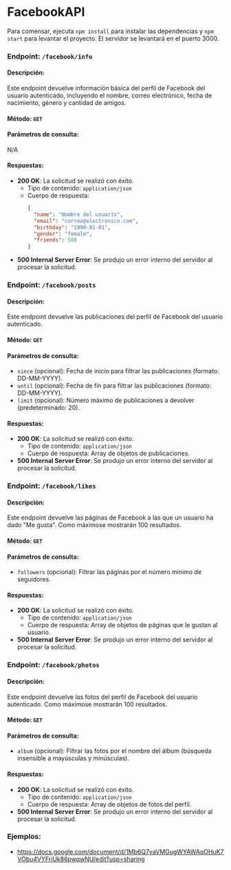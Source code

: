 # FacebookAPI

Para comensar, ejecuta `npm install` para instalar las dependencias y `npm start` para levantar el proyecto. El servidor se levantará en el puerto 3000.

### Endpoint: `/facebook/info`

#### Descripción:
Este endpoint devuelve información básica del perfil de Facebook del usuario autenticado, incluyendo el nombre, correo electrónico, fecha de nacimiento, género y cantidad de amigos.

#### Método: `GET`

#### Parámetros de consulta:
N/A

#### Respuestas:
- **200 OK**: La solicitud se realizó con éxito.
  - Tipo de contenido: `application/json`
  - Cuerpo de respuesta:
    ```json
    {
      "name": "Nombre del usuario",
      "email": "correo@electronico.com",
      "birthday": "1990-01-01",
      "gender": "female",
      "friends": 500
    }
    ```
- **500 Internal Server Error**: Se produjo un error interno del servidor al procesar la solicitud.

### Endpoint: `/facebook/posts`

#### Descripción:
Este endpoint devuelve las publicaciones del perfil de Facebook del usuario autenticado.

#### Método: `GET`

#### Parámetros de consulta:
- `since` (opcional): Fecha de inicio para filtrar las publicaciones (formato: DD-MM-YYYY).
- `until` (opcional): Fecha de fin para filtrar las publicaciones (formato: DD-MM-YYYY).
- `limit` (opcional): Número máximo de publicaciones a devolver (predeterminado: 20).

#### Respuestas:
- **200 OK**: La solicitud se realizó con éxito.
  - Tipo de contenido: `application/json`
  - Cuerpo de respuesta: Array de objetos de publicaciones.
- **500 Internal Server Error**: Se produjo un error interno del servidor al procesar la solicitud.

### Endpoint: `/facebook/likes`

#### Descripción:
Este endpoint devuelve las páginas de Facebook a las que un usuario ha dado "Me gusta". Como máximose mostrarán 100 resultados.

#### Método: `GET`

#### Parámetros de consulta:
- `followers` (opcional): Filtrar las páginas por el número mínimo de seguidores.

#### Respuestas:
- **200 OK**: La solicitud se realizó con éxito.
  - Tipo de contenido: `application/json`
  - Cuerpo de respuesta: Array de objetos de páginas que le gustan al usuario.
- **500 Internal Server Error**: Se produjo un error interno del servidor al procesar la solicitud.

### Endpoint: `/facebook/photos`

#### Descripción:
Este endpoint devuelve las fotos del perfil de Facebook del usuario autenticado. Como máximose mostrarán 100 resultados.

#### Método: `GET`

#### Parámetros de consulta:
- `album` (opcional): Filtrar las fotos por el nombre del álbum (búsqueda insensible a mayúsculas y minúsculas).

#### Respuestas:
- **200 OK**: La solicitud se realizó con éxito.
  - Tipo de contenido: `application/json`
  - Cuerpo de respuesta: Array de objetos de fotos del perfil.
- **500 Internal Server Error**: Se produjo un error interno del servidor al procesar la solicitud.

### Ejemplos:

- https://docs.google.com/document/d/1Mb6Q7vaVMGugWYAWAqOHuK7VObu4VYFriUk86pwqwNU/edit?usp=sharing